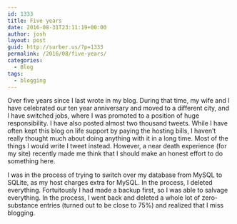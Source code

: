 ```yaml
---
id: 1333
title: Five years
date: 2016-08-31T23:11:19+00:00
author: josh
layout: post
guid: http://surber.us/?p=1333
permalink: /2016/08/five-years/
categories:
  - Blog
tags:
  - blogging
---
```

Over five years since I last wrote in my blog. During that time, my wife and I have celebrated our ten year anniversary and moved to a different city, and I have switched jobs, where I was promoted to a position of huge responsibility. I have also posted almost two thousand tweets. While I have often kept this blog on life support by paying the hosting bills, I haven&#8217;t really thought much about doing anything with it in a long time. Most of the things I would write I tweet instead. However, a near death experience (for my site) recently made me think that I should make an honest effort to do something here.

I was in the process of trying to switch over my database from MySQL to SQLite, as my host charges extra for MySQL. In the process, I deleted everything. Fortuitously I had made a backup first, so I was able to salvage everything. In the process, I went back and deleted a whole lot of zero-substance entries (turned out to be close to 75%) and realized that I miss blogging.
